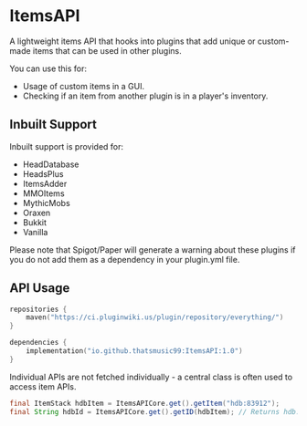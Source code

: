 # ItemsAPI
A lightweight items API that hooks into plugins that add unique or custom-made items that can be used in other plugins.

You can use this for:
- Usage of custom items in a GUI.
- Checking if an item from another plugin is in a player's inventory.

## Inbuilt Support
Inbuilt support is provided for:
- HeadDatabase
- HeadsPlus
- ItemsAdder
- MMOItems
- MythicMobs
- Oraxen
- Bukkit
- Vanilla

Please note that Spigot/Paper will generate a warning about these plugins if you do not add them as a dependency in your 
plugin.yml file.

## API Usage

```kotlin
repositories {
    maven("https://ci.pluginwiki.us/plugin/repository/everything/")
}

dependencies {
    implementation("io.github.thatsmusic99:ItemsAPI:1.0")
}
```
Individual APIs are not fetched individually - a central class is often used to access item APIs.
```java
final ItemStack hdbItem = ItemsAPICore.get().getItem("hdb:83912");
final String hdbId = ItemsAPICore.get().getID(hdbItem); // Returns hdb:83912
```


